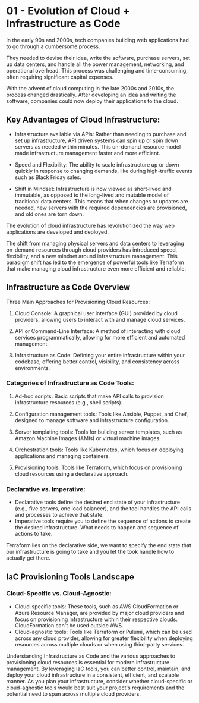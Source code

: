# 01 - Evolution of Cloud + Infrastructure as Code

In the early 90s and 2000s, tech companies building web applications had to go through a cumbersome process.

They needed to devise their idea, write the software, purchase servers, set up data centers, and handle all the power management, networking, and operational overhead. This process was challenging and time-consuming, often requiring significant capital expenses.

With the advent of cloud computing in the late 2000s and 2010s, the process changed drastically. After developing an idea and writing the software, companies could now deploy their applications to the cloud.

## Key Advantages of Cloud Infrastructure:

- Infrastructure available via APIs: Rather than needing to purchase and set up infrastructure, API driven systems can spin up or spin down servers as needed within minutes. This on-demand resource model made infrastructure management faster and more efficient.

- Speed and Flexibility: The ability to scale infrastructure up or down quickly in response to changing demands, like during high-traffic events such as Black Friday sales.

- Shift in Mindset: Infrastructure is now viewed as short-lived and immutable, as opposed to the long-lived and mutable model of traditional data centers. This means that when changes or updates are needed, new servers with the required dependencies are provisioned, and old ones are torn down.

The evolution of cloud infrastructure has revolutionized the way web applications are developed and deployed.

The shift from managing physical servers and data centers to leveraging on-demand resources through cloud providers has introduced speed, flexibility, and a new mindset around infrastructure management. This paradigm shift has led to the emergence of powerful tools like Terraform that make managing cloud infrastructure even more efficient and reliable.

## Infrastructure as Code Overview

Three Main Approaches for Provisioning Cloud Resources:

1. Cloud Console: A graphical user interface (GUI) provided by cloud providers, allowing users to interact with and manage cloud services.

2. API or Command-Line Interface: A method of interacting with cloud services programmatically, allowing for more efficient and automated management.

3. Infrastructure as Code: Defining your entire infrastructure within your codebase, offering better control, visibility, and consistency across environments.

### Categories of Infrastructure as Code Tools:

1. Ad-hoc scripts: Basic scripts that make API calls to provision infrastructure resources (e.g., shell scripts).

2. Configuration management tools: Tools like Ansible, Puppet, and Chef, designed to manage software and infrastructure configuration.

3. Server templating tools: Tools for building server templates, such as Amazon Machine Images (AMIs) or virtual machine images.

4. Orchestration tools: Tools like Kubernetes, which focus on deploying applications and managing containers.

5. Provisioning tools: Tools like Terraform, which focus on provisioning cloud resources using a declarative approach.

### Declarative vs. Imperative:

- Declarative tools define the desired end state of your infrastructure (e.g., five servers, one load balancer), and the tool handles the API calls and processes to achieve that state.
- Imperative tools require you to define the sequence of actions to create the desired infrastructure. What needs to happen and sequence of actions to take.

Terraform lies on the declarative side, we want to specify the end state that our infrastructure is going to take and you let the took handle how to actually get there.

## IaC Provisioning Tools Landscape

### Cloud-Specific vs. Cloud-Agnostic:

- Cloud-specific tools: These tools, such as AWS CloudFormation or Azure Resource Manager, are provided by major cloud providers and focus on provisioning infrastructure within their respective clouds. CloudFormation can't be used outside AWS.
- Cloud-agnostic tools: Tools like Terraform or Pulumi, which can be used across any cloud provider, allowing for greater flexibility when deploying resources across multiple clouds or when using third-party services.

Understanding Infrastructure as Code and the various approaches to provisioning cloud resources is essential for modern infrastructure management. By leveraging IaC tools, you can better control, maintain, and deploy your cloud infrastructure in a consistent, efficient, and scalable manner. As you plan your infrastructure, consider whether cloud-specific or cloud-agnostic tools would best suit your project's requirements and the potential need to span across multiple cloud providers.
